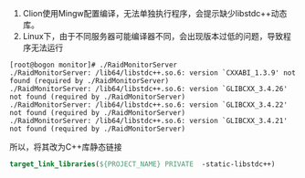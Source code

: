 1. Clion使用Mingw配置编译，无法单独执行程序，会提示缺少libstdc++动态库。
2. Linux下，由于不同服务器可能编译器不同，会出现版本过低的问题，导致程序无法运行
```
[root@bogon monitor]# ./RaidMonitorServer 
./RaidMonitorServer: /lib64/libstdc++.so.6: version `CXXABI_1.3.9' not found (required by ./RaidMonitorServer)
./RaidMonitorServer: /lib64/libstdc++.so.6: version `GLIBCXX_3.4.26' not found (required by ./RaidMonitorServer)
./RaidMonitorServer: /lib64/libstdc++.so.6: version `GLIBCXX_3.4.22' not found (required by ./RaidMonitorServer)
./RaidMonitorServer: /lib64/libstdc++.so.6: version `GLIBCXX_3.4.21' not found (required by ./RaidMonitorServer)

```

所以，将其改为C++库静态链接
```cmake
target_link_libraries(${PROJECT_NAME} PRIVATE  -static-libstdc++)
```